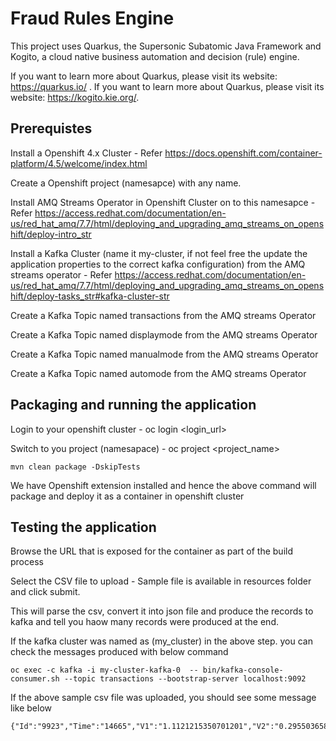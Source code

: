 # Fraud Rules Engine

This project uses Quarkus, the Supersonic Subatomic Java Framework and Kogito, a cloud native business automation and decision (rule) engine.

If you want to learn more about Quarkus, please visit its website: https://quarkus.io/ .
If you want to learn more about Quarkus, please visit its website: https://kogito.kie.org/.

## Prerequistes

Install a Openshift 4.x Cluster - Refer https://docs.openshift.com/container-platform/4.5/welcome/index.html

Create a Openshift project (namesapce) with any name.

Install AMQ Streams Operator in Openshift Cluster on to this namesapce  - Refer https://access.redhat.com/documentation/en-us/red_hat_amq/7.7/html/deploying_and_upgrading_amq_streams_on_openshift/deploy-intro_str

Install a Kafka Cluster (name it my-cluster, if not feel free the update the application properties to the correct kafka configuration) from the AMQ streams operator - Refer https://access.redhat.com/documentation/en-us/red_hat_amq/7.7/html/deploying_and_upgrading_amq_streams_on_openshift/deploy-tasks_str#kafka-cluster-str

Create a Kafka  Topic named transactions from the AMQ streams Operator

Create a Kafka  Topic named displaymode from the AMQ streams Operator

Create a Kafka  Topic named manualmode from the AMQ streams Operator

Create a Kafka  Topic named automode from the AMQ streams Operator

## Packaging and running the application

Login to your openshift cluster - oc login <login_url>

Switch to you project (namesapace) - oc project <project_name>

```
mvn clean package -DskipTests

```
We have Openshift extension installed and hence the above command will package and deploy it as a container in openshift cluster


## Testing the application

Browse the URL that is exposed for the container as part of the build process 

Select the CSV file to upload - Sample file is available in resources folder and click submit.

This will parse the csv, convert it into json file and produce the records to kafka and tell you haow many records were produced at the end.

If the kafka cluster was named as (my_cluster) in the above step. you can check the messages produced with below command

```
oc exec -c kafka -i my-cluster-kafka-0  -- bin/kafka-console-consumer.sh --topic transactions --bootstrap-server localhost:9092

```
If the above sample csv file was uploaded, you should see some message like below 

```
{"Id":"9923","Time":"14665","V1":"1.1121215350701201","V2":"0.295503658257805","V3":"1.09371421396498","V4":"1.89034674204511","V5":"-0.339467865415942","V6":"0.0750482577739603","V7":"-0.37837053228883794","V8":"-0.0464934255957256","V9":"0.802377027401254","V10":"0.0902599895478566","V11":"0.838846610040917","V12":"-2.01981030396276","V13":"2.80911449747447","V14":"1.27203074485649","V15":"0.24641455064789605","V16":"0.6227253810289929","V17":"0.307803391657706","V18":"-0.41618208360635994","V19":"-1.5022265684233898","V20":"-0.0420221527793273","V21":"0.009984711597014391","V22":"0.278805619456167","V23":"-0.0105466740382272","V24":"0.107185559423634","V25":"0.163011822323505","V26":"1.01334056483191","V27":"-0.06699796633063","V28":"0.0126858777802122","Amount":"32.9","Class":"0"}

```
